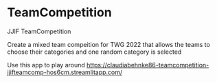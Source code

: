 # TeamCompetition
JJIF TeamCompetition


Create a mixed team compeition for TWG 2022 that allows the teams 
to choose their categories and one random category is selected 

Use this app to play around
https://claudiabehnke86-teamcompetition-jjifteamcomp-hos6cm.streamlitapp.com/ 
